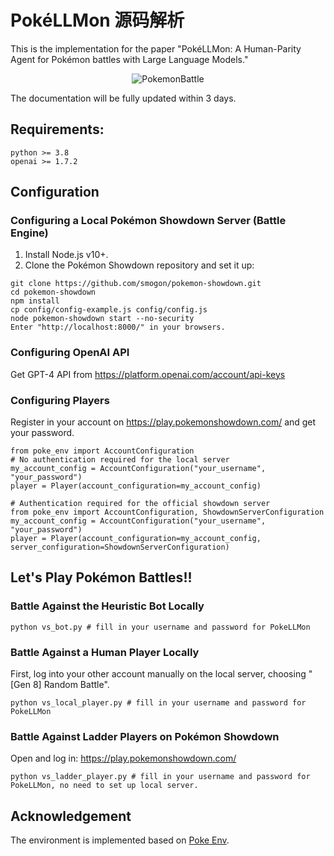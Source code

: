 # PokéLLMon 源码解析

This is the implementation for the paper "PokéLLMon: A Human-Parity Agent for Pokémon battles with Large Language Models."


<div align="center">
  <img src="./resource/LLM_attrition_strategy.gif" alt="PokemonBattle">
</div>


The documentation will be fully updated within 3 days.

## Requirements:

```pysh
python >= 3.8
openai >= 1.7.2
``` 

## Configuration 

### Configuring a Local Pokémon Showdown Server (Battle Engine)

1. Install Node.js v10+.
2. Clone the Pokémon Showdown repository and set it up:

```pysh
git clone https://github.com/smogon/pokemon-showdown.git
cd pokemon-showdown
npm install
cp config/config-example.js config/config.js
node pokemon-showdown start --no-security
Enter "http://localhost:8000/" in your browsers.
``` 

### Configuring OpenAI API

Get GPT-4 API from https://platform.openai.com/account/api-keys

### Configuring Players

Register in your account on https://play.pokemonshowdown.com/ and get your password.

```pysh
from poke_env import AccountConfiguration
# No authentication required for the local server
my_account_config = AccountConfiguration("your_username", "your_password")
player = Player(account_configuration=my_account_config)

# Authentication required for the official showdown server
from poke_env import AccountConfiguration, ShowdownServerConfiguration
my_account_config = AccountConfiguration("your_username", "your_password")
player = Player(account_configuration=my_account_config, server_configuration=ShowdownServerConfiguration)
``` 

## Let's Play Pokémon Battles!! 

### Battle Against the Heuristic Bot Locally
```pysh
python vs_bot.py # fill in your username and password for PokeLLMon
``` 

### Battle Against a Human Player Locally

First, log into your other account manually on the local server, choosing "[Gen 8] Random Battle".

```pysh
python vs_local_player.py # fill in your username and password for PokeLLMon
```

### Battle Against Ladder Players on Pokémon Showdown

Open and log in: https://play.pokemonshowdown.com/

```pysh
python vs_ladder_player.py # fill in your username and password for PokeLLMon, no need to set up local server.
```

## Acknowledgement

The environment is implemented based on [Poke Env](https://github.com/hsahovic/poke-env).
